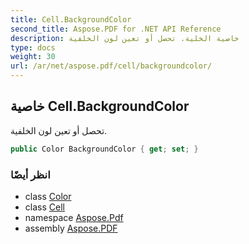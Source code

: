 ```yaml
---
title: Cell.BackgroundColor
second_title: Aspose.PDF for .NET API Reference
description: خاصية الخلية. تحصل أو تعين لون الخلفية
type: docs
weight: 30
url: /ar/net/aspose.pdf/cell/backgroundcolor/
---
```

## خاصية Cell.BackgroundColor

تحصل أو تعين لون الخلفية.

```csharp
public Color BackgroundColor { get; set; }
```

### انظر أيضًا

* class [Color](../../color/)
* class [Cell](../)
* namespace [Aspose.Pdf](../../../aspose.pdf/)
* assembly [Aspose.PDF](../../../)